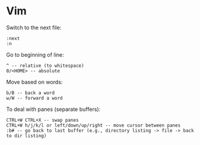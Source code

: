 # Vim

Switch to the next file:

    :next
    :n

Go to beginning of line:

    ^ -- relative (to whitespace)
    0/<HOME> -- absolute

Move based on words:

    b/B -- back a word
    w/W -- forward a word

To deal with panes (separate buffers):

    CTRL+W CTRL+X -- swap panes
    CTRL+W h/j/k/l or left/down/up/right -- move cursor between panes
    :b# -- go back to last buffer (e.g., directory listing -> file -> back to dir listing)
